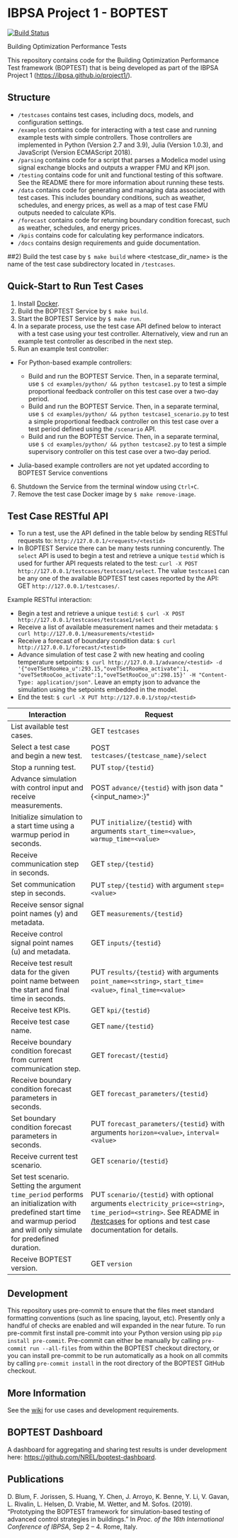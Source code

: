 # IBPSA Project 1 - BOPTEST

[![Build Status](https://travis-ci.com/ibpsa/project1-boptest.svg?branch=master)](https://travis-ci.com/ibpsa/project1-boptest)

Building Optimization Performance Tests

This repository contains code for the Building Optimization Performance Test framework (BOPTEST)
that is being developed as part of the IBPSA Project 1 (https://ibpsa.github.io/project1/).

## Structure
- ``/testcases`` contains test cases, including docs, models, and configuration settings.
- ``/examples`` contains code for interacting with a test case and running example tests with simple controllers.  Those controllers are implemented in Python (Version 2.7 and 3.9), Julia (Version 1.0.3), and JavaScript (Version ECMAScript 2018).
- ``/parsing`` contains code for a script that parses a Modelica model using signal exchange blocks and outputs a wrapper FMU and KPI json.
- ``/testing`` contains code for unit and functional testing of this software.  See the README there for more information about running these tests.
- ``/data`` contains code for generating and managing data associated with test cases.  This includes boundary conditions, such as weather, schedules, and energy prices, as well as a map of test case FMU outputs needed to calculate KPIs.
- ``/forecast`` contains code for returning boundary condition forecast, such as weather, schedules, and energy prices.
- ``/kpis`` contains code for calculating key performance indicators.
- ``/docs`` contains design requirements and guide documentation.

##2) Build the test case by ``$ make build`` where <testcase_dir_name> is the name of the test case subdirectory located in ``/testcases``.
## Quick-Start to Run Test Cases
1) Install [Docker](https://docs.docker.com/get-docker/).
2) Build the BOPTEST Service by ``$ make build``.
3) Start the BOPTEST Service by ``$ make run``.
4) In a separate process, use the test case API defined below to interact with a test case using your test controller.  Alternatively, view and run an example test controller as described in the next step.
5) Run an example test controller:

* For Python-based example controllers:
  * Build and run the BOPTEST Service.  Then, in a separate terminal, use ``$ cd examples/python/ && python testcase1.py`` to test a simple proportional feedback controller on this test case over a two-day period.
  * Build and run the BOPTEST Service.  Then, in a separate terminal, use ``$ cd examples/python/ && python testcase1_scenario.py`` to test a simple proportional feedback controller on this test case over a test period defined using the ``/scenario`` API.
  * Build and run the BOPTEST Service.  Then, in a separate terminal, use ``$ cd examples/python/ && python testcase2.py`` to test a simple supervisory controller on this test case over a two-day period.

* Julia-based example controllers are not yet updated according to BOPTEST Service conventions

6) Shutdown the Service from the terminal window using ``Ctrl+C``.
7) Remove the test case Docker image by ``$ make remove-image``.

## Test Case RESTful API
- To run a test, use the API defined in the table below by sending RESTful requests to: ``http://127.0.0.1/<request>/<testid>``
- In BOPTEST Service there can be many tests running concurently. The ``select`` API is used to begin a test and retrieve a unique ``testid`` which is used for further API requests related to the test: ``curl -X POST  http://127.0.0.1/testcases/testcase1/select``. The value ``testcase1`` can be any one of the available BOPTEST test cases reported by the API: GET ``http://127.0.0.1/testcases/``.

Example RESTful interaction:

- Begin a test and retrieve a unique ``testid``: ``$ curl -X POST http://127.0.0.1/testcases/testcase1/select``
- Receive a list of available measurement names and their metadata: ``$ curl http://127.0.0.1/measurements/<testid>``
- Receive a forecast of boundary condition data: ``$ curl http://127.0.0.1/forecast/<testid>``
- Advance simulation of test case 2 with new heating and cooling temperature setpoints: ``$ curl http://127.0.0.1/advance/<testid> -d '{"oveTSetRooHea_u":293.15,"oveTSetRooHea_activate":1, "oveTSetRooCoo_activate":1,"oveTSetRooCoo_u":298.15}' -H "Content-Type: application/json"``.  Leave an empty json to advance the simulation using the setpoints embedded in the model.
- End the test: ``$ curl -X PUT http://127.0.0.1/stop/<testid>``

| Interaction                                                           | Request                                                   |
|-----------------------------------------------------------------------|-----------------------------------------------------------|
| List available test cases.                                             |  GET ``testcases`` |
| Select a test case and begin a new test.                               |  POST ``testcases/{testcase_name}/select`` |
| Stop a running test.                                                   |  PUT ``stop/{testid}`` |
| Advance simulation with control input and receive measurements.        |  POST ``advance/{testid}`` with json data "{<input_name>:<value>}" |
| Initialize simulation to a start time using a warmup period in seconds.     |  PUT ``initialize/{testid}`` with arguments ``start_time=<value>``, ``warmup_time=<value>``|
| Receive communication step in seconds.                                 |  GET ``step/{testid}``                                             |
| Set communication step in seconds.                                     |  PUT ``step/{testid}`` with argument ``step=<value>``              |
| Receive sensor signal point names (y) and metadata.                          |  GET ``measurements/{testid}``                                     |
| Receive control signal point names (u) and metadata.                        |  GET ``inputs/{testid}``                                           |
| Receive test result data for the given point name between the start and final time in seconds. |  PUT ``results/{testid}`` with arguments ``point_name=<string>``, ``start_time=<value>``, ``final_time=<value>``|
| Receive test KPIs.                                                     |  GET ``kpi/{testid}``                                              |
| Receive test case name.                                                |  GET ``name/{testid}``                                             |
| Receive boundary condition forecast from current communication step.   |  GET ``forecast/{testid}``                                         |
| Receive boundary condition forecast parameters in seconds.             |  GET ``forecast_parameters/{testid}``                              |
| Set boundary condition forecast parameters in seconds.                 |  PUT ``forecast_parameters/{testid}`` with arguments ``horizon=<value>``, ``interval=<value>``|
| Receive current test scenario.                                         |  GET ``scenario/{testid}``                                   |
| Set test scenario. Setting the argument ``time_period`` performs an initialization with predefined start time and warmup period and will only simulate for predefined duration. |  PUT ``scenario/{testid}`` with optional arguments ``electricity_price=<string>``, ``time_period=<string>``.  See README in [/testcases](https://github.com/ibpsa/project1-boptest/tree/master/testcases) for options and test case documentation for details.|
| Receive BOPTEST version.                                               |  GET ``version``                                             |
## Development

This repository uses pre-commit to ensure that the files meet standard formatting conventions (such as line spacing, layout, etc).
Presently only a handful of checks are enabled and will expanded in the near future. To run pre-commit first install
pre-commit into your Python version using pip `pip install pre-commit`. Pre-commit can either be manually by calling
`pre-commit run --all-files` from within the BOPTEST checkout directory, or you can install pre-commit to be run automatically
as a hook on all commits by calling `pre-commit install` in the root directory of the BOPTEST GitHub checkout.

## More Information
See the [wiki](https://github.com/ibpsa/project1-boptest/wiki) for use cases and development requirements.

## BOPTEST Dashboard
A dashboard for aggregating and sharing test results is under development here: https://github.com/NREL/boptest-dashboard.

## Publications
D. Blum, F. Jorissen, S. Huang, Y. Chen, J. Arroyo, K. Benne, Y. Li, V. Gavan, L. Rivalin, L. Helsen, D. Vrabie, M. Wetter, and M. Sofos. (2019). “Prototyping the BOPTEST framework for simulation-based testing of advanced control strategies in buildings.” In *Proc. of the 16th International Conference of IBPSA*, Sep 2 – 4. Rome, Italy.



